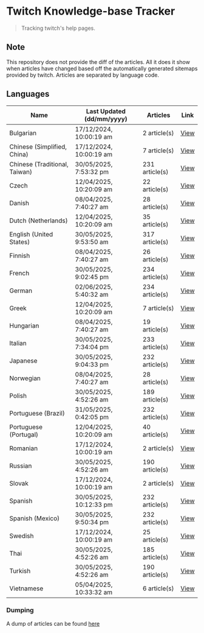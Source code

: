 # Twitch Knowledge-base Tracker
> Tracking twitch's help pages. 

## Note
This repository does not provide the diff of the articles. All it does it show when articles have changed based
off the automatically generated sitemaps provided by twitch. Articles are separated by language code.

## Languages

| Name                          | Last Updated (dd/mm/yyyy) | Articles       | Link                   |
|-------------------------------|---------------------------|----------------|------------------------|
| Bulgarian                     | 17/12/2024, 10:00:19 am   | 2 article(s)   | [View](docs/bg.md)     |
| Chinese (Simplified, China)   | 17/12/2024, 10:00:19 am   | 7 article(s)   | [View](docs/zh_CN.md)  |
| Chinese (Traditional, Taiwan) | 30/05/2025, 7:53:32 pm    | 231 article(s) | [View](docs/zh_TW.md)  |
| Czech                         | 12/04/2025, 10:20:09 am   | 22 article(s)  | [View](docs/cs.md)     |
| Danish                        | 08/04/2025, 7:40:27 am    | 28 article(s)  | [View](docs/da.md)     |
| Dutch (Netherlands)           | 12/04/2025, 10:20:09 am   | 35 article(s)  | [View](docs/nl_NL.md)  |
| English (United States)       | 30/05/2025, 9:53:50 am    | 317 article(s) | [View](docs/en_US.md)  |
| Finnish                       | 08/04/2025, 7:40:27 am    | 26 article(s)  | [View](docs/fi.md)     |
| French                        | 30/05/2025, 9:02:45 pm    | 234 article(s) | [View](docs/fr.md)     |
| German                        | 02/06/2025, 5:40:32 am    | 234 article(s) | [View](docs/de.md)     |
| Greek                         | 12/04/2025, 10:20:09 am   | 7 article(s)   | [View](docs/el.md)     |
| Hungarian                     | 08/04/2025, 7:40:27 am    | 19 article(s)  | [View](docs/hu.md)     |
| Italian                       | 30/05/2025, 7:34:04 pm    | 233 article(s) | [View](docs/it.md)     |
| Japanese                      | 30/05/2025, 9:04:33 pm    | 232 article(s) | [View](docs/ja.md)     |
| Norwegian                     | 08/04/2025, 7:40:27 am    | 28 article(s)  | [View](docs/no.md)     |
| Polish                        | 30/05/2025, 4:52:26 am    | 189 article(s) | [View](docs/pl.md)     |
| Portuguese (Brazil)           | 31/05/2025, 0:42:05 pm    | 232 article(s) | [View](docs/pt_BR.md)  |
| Portuguese (Portugal)         | 12/04/2025, 10:20:09 am   | 40 article(s)  | [View](docs/pt_PT.md)  |
| Romanian                      | 17/12/2024, 10:00:19 am   | 2 article(s)   | [View](docs/ro.md)     |
| Russian                       | 30/05/2025, 4:52:26 am    | 190 article(s) | [View](docs/ru.md)     |
| Slovak                        | 17/12/2024, 10:00:19 am   | 2 article(s)   | [View](docs/sk.md)     |
| Spanish                       | 30/05/2025, 10:12:33 pm   | 232 article(s) | [View](docs/es.md)     |
| Spanish (Mexico)              | 30/05/2025, 9:50:34 pm    | 232 article(s) | [View](docs/es_MX.md)  |
| Swedish                       | 17/12/2024, 10:00:19 am   | 25 article(s)  | [View](docs/sv.md)     |
| Thai                          | 30/05/2025, 4:52:26 am    | 185 article(s) | [View](docs/th.md)     |
| Turkish                       | 30/05/2025, 4:52:26 am    | 190 article(s) | [View](docs/tr.md)     |
| Vietnamese                    | 05/04/2025, 10:33:32 am   | 6 article(s)   | [View](docs/vi.md)     |

### Dumping
A dump of articles can be found [here](docs/RAW.md)